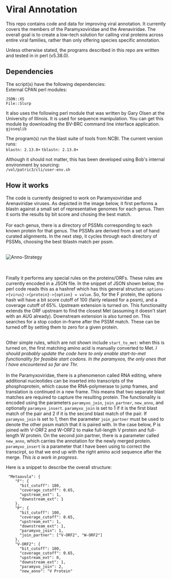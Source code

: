# Viral Annotation
This repo contains code and data for improving viral annotation.  It currently covers the members of the Paramyxoviridae and the Arenaviridae. The overall goal is to create a low-tech solution for calling viral proteins across entire viral families, rather than only offering species specific annotation.<br>

Unless otherwise stated, the programs described in this repo are written and tested in in perl (v5.38.0).

## Dependencies
The script(s) have the following dependencies:<br>
External CPAN perl modules:

`JSON::XS`<br>
`File::Slurp`<br>

It also uses the following perl module that was written by Gary Olsen at the University of Illinois.  It is used for sequence manipulation.  You can get this module by downloading the BV-BRC command line interface application.  
`gjoseqlib`<br>

The program(s) run the blast suite of tools from NCBI.  The current version runs:<br>
`blastn: 2.13.0+`
`tblastn: 2.13.0+`<br>

Although it should not matter, this has been developed using Bob's internal environment by sourcing:<br>
`/vol/patric3/cli/user-env.sh`<br>

## How it works

The code is currently designed to work on Paramyxoviridae and Arenaviridae viruses.  As depicted in the image below, it first performs a blastn against a small set of representative genomes for each genus.  Then it sorts the results by bit score and chosing the best match.<br><br>
For each genus, there is a directory of PSSMs corresponding to each known protein for that genus. The PSSMs are derived from a set of hand curated alignments. In the next step, it cycles through each directory of PSSMs, choosing the best tblastn match per pssm. <br><br>

![Anno-Strategy](https://github.com/jimdavis1/Viral_Annotation/assets/7661533/0d6a3a44-47af-40bf-852d-5ddda250ad94)

<br><br>Finally it performs any special rules on the proteins/ORFs.  These rules are currently encoded in a JSON file. In the snippet of JSON shown below, the perl code reads this as a hashref which has this general structure: `options->{virus}->{protein}->{option} = value`.  So, for the F protein, the options hash will have a bit score cutoff of 100 (fairly relaxed for a pssm), and a coverage cutoff of 65%.  Upstream extension is turned on. This functionality extends the ORF upstream to find the closest Met (assuming it doesn't start with an AUG already). Downstream extension is also turned on.  This searches for a stop codon in-frame after the PSSM match. These can be turned off by setting them to zero for a given protein.<br><br>

Other simple rules, which are not shown include `start_to_met`: when this is turned on, the first matching amino acid is manually converted to Met. *I should probably update the code here to only enable start-to-met functionality for feasible start codons. In the paramyxos, the only ones that I have encountered so far are Thr.*<br><br>
In the Paramyxoviridae, there is a phenomenon called RNA editing, where additional nucleotides can be inserted into transcripts of the phosphoprotein, which cause the RNA-polymerase to jump frames, and translation is continued in a new frame.  This means that two separate blast matches are required to capture the resulting protein. The functionality is encoded using the parameters `paramyxo_join`, `join_partner`, `new_anno`, and optionally `paramyxo_insert`. `paramyxo_join` is set to 1 if it is the first blast match of the pair and 2 if it is the second blast match of the pair. If `paramyxo_join` is set to 1, then the parameter `join_partner` must be used to denote the other pssm match that it is paired with.  In the case below, P is joined with V-ORF2 and W-ORF2 to make full-length V protein and full-length W protein.  On the second join partner, there is a parameter called `new_anno`, which carries the annotation for the newly merged protein. `paramyxo_insert` is a parameter that I have been using to correct the transcirpt, so that we end up with the right amino acid sequence after the merge.  *This is a work in progress*. 

Here is a snippet to describe the overall structure:<br>
```
 "Metaavula": {
    "F": {
      "bit_cutoff": 100,
      "coverage_cutoff": 0.65,
      "upstream_ext": 1,
      "downstream_ext": 1
    },
    "P": {
      "bit_cutoff": 100,
      "coverage_cutoff": 0.65,
      "upstream_ext": 1,
      "downstream_ext": 1,
      "paramyxo_join": 1,
      "join_partner": ["V-ORF2", "W-ORF2"]
    },
    "V-ORF2": {
      "bit_cutoff": 100,
      "coverage_cutoff": 0.65,
      "upstream_ext": 0,
      "downstream_ext": 1,
      "paramyxo_join": 2,
      "new_anno": "V Protein"
```





